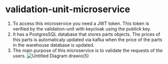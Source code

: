 # validation-unit-microservice

1. To access this microservice you need a JWT token. This token is verified by the validation-unit with keycloak using the publick key.
2. It has a PostgresSQL database that stores parts objects. The prices of this parts is automaticaly updated via kafka when the price 
   of the parts in the warehouse database is updated.
3. The main purpose of this microservice is to validate the requests of the users.
![Untitled Diagram drawio(5)](https://user-images.githubusercontent.com/58910040/168304977-76a2a111-8454-4c76-b42a-8ac460eabc07.png)
